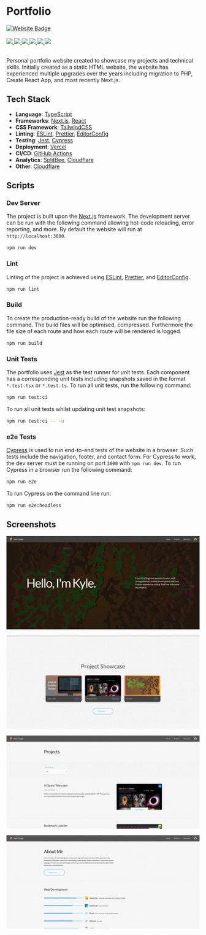 <h1>Portfolio</h1>

<div>
  <a href="https://kylegough.co.uk" target="_blank" rel="noreferrer"><img src="https://img.shields.io/badge/-kylegough.co.uk-purple?style=flat-square&logoColor=white" alt="Website Badge" height="25"/></a>
</div>

<br />

<div>
  <a href="https://github.com/KyleGough/portfolio/actions?query=branch%3Amaster">
    <img src="https://img.shields.io/github/actions/workflow/status/KyleGough/portfolio/premerge.yml?branch=master&style=flat-square" />
  </a>
  <a href="https://github.com/KyleGough/portfolio/actions/workflows/cypress.yml">
    <img src="https://img.shields.io/github/actions/workflow/status/KyleGough/portfolio/cypress.yml?branch=master&label=cypress&style=flat-square" />
  </a>
  <a href="https://github.com/KyleGough/portfolio/commits/master">
    <img src="https://img.shields.io/github/last-commit/KyleGough/portfolio?style=flat-square" />
  </a>
  <a href="https://github.com/KyleGough/portfolio/pulls">
    <img src="https://img.shields.io/github/issues-pr/KyleGough/portfolio?style=flat-square" />
  </a>
  <a href="https://github.com/KyleGough/portfolio/pulls?q=is%3Apr+is%3Aclosed">
    <img src="https://img.shields.io/github/issues-pr-closed-raw/KyleGough/portfolio?style=flat-square" />
  </a>
  <a href="https://kylegough.co.uk">
    <img src="https://img.shields.io/website?down_message=down&style=flat-square&up_message=up&url=https%3A%2F%2Fkylegough.co.uk" />
  </a>
</div>

<br />

<p>Personal portfolio website created to showcase my projects and technical skills. Initially created as a static HTML website, the website has experienced multiple upgrades over the years including migration to PHP, Create React App, and most recently Next.js.</p>

## Tech Stack

- **Language**: [TypeScript](https://www.typescriptlang.org/)
- **Frameworks**: [Next.js](https://nextjs.org/), [React](https://reactjs.org/)
- **CSS Framework**: [TailwindCSS](https://tailwindcss.com/)
- **Linting**: [ESLint](https://eslint.org/), [Prettier](https://prettier.io/), [EditorConfig](https://editorconfig.org/)
- **Testing**: [Jest](https://jestjs.io/), [Cypress](https://www.cypress.io/)
- **Deployment**: [Vercel](https://vercel.com/)
- **CI/CD**: [GitHub Actions](https://github.com/features/actions)
- **Analytics**: [SplitBee](https://splitbee.io/), [Cloudflare](https://www.cloudflare.com/)
- **Other**: [Cloudflare](https://www.cloudflare.com/)

## Scripts

### Dev Server
The project is built upon the [Next.js](https://nextjs.org/) framework. The development server can be run with the following command allowing hot-code reloading, error reporting, and more. By default the website will run at `http://localhost:3000`.
```sh
npm run dev
```

### Lint
Linting of the project is achieved using [ESLint](https://eslint.org/), [Prettier](https://prettier.io/), and [EditorConfig](https://editorconfig.org/).
```sh
npm run lint
```

### Build
To create the production-ready build of the website run the following command. The build files will be optimised, compressed. Furthermore the file size of each route and how each route will be rendered is logged.
```sh
npm run build
```

### Unit Tests

The portfolio uses [Jest](https://jestjs.io/) as the test runner for unit tests. Each component has a corresponding unit tests including snapshots saved in the format `*.test.tsx` or `*.test.ts`. To run all unit tests, run the following command:
```sh
npm run test:ci
```

To run all unit tests whilst updating unit test snapshots:
```sh
npm run test:ci -- -u
```

### e2e Tests

[Cypress](https://www.cypress.io/) is used to run end-to-end tests of the website in a browser. Such tests include the navigation, footer, and contact form. For Cypress to work, the dev server must be running on port `3000` with `npm run dev`. To run Cypress in a browser run the following command:
```sh
npm run e2e
```

To run Cypress on the command line run:
```sh
npm run e2e:headless
```

## Screenshots

![Portfolio Homepage](./public/img/portfolio-homepage.jpg)

![Portfolio Project Showcase](./public/img/portfolio-project-showcase.jpg)

![Portfolio Projects Page](./public/img/portfolio-projects.jpg)

![Portfolio About Page](./public/img/portfolio-about.jpg)
